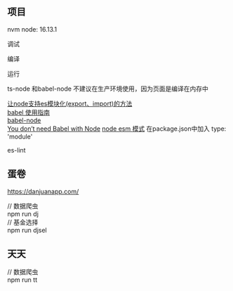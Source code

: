 
## 项目
nvm node: 16.13.1

调试

编译

运行

ts-node 和babel-node 不建议在生产环境使用，因为页面是编译在内存中

[让node支持es模块化(export、import)的方法](https://www.cnblogs.com/cag2050/p/7567248.html)  
[babel 使用指南](https://www.babeljs.cn/docs/usage)  
[babel-node](https://babeljs.io/docs/en/babel-node.html)  
[You don’t need Babel with Node](https://blog.logrocket.com/you-dont-need-babel-with-node/)
[node esm 模式](https://nodejs.org/api/esm.html#enabling) 在package.json中加入 type: 'module'


es-lint

## 蛋卷
https://danjuanapp.com/  

// 数据爬虫  
npm run dj  
// 基金选择  
npm run djsel

## 天天
// 数据爬虫  
npm run tt  


